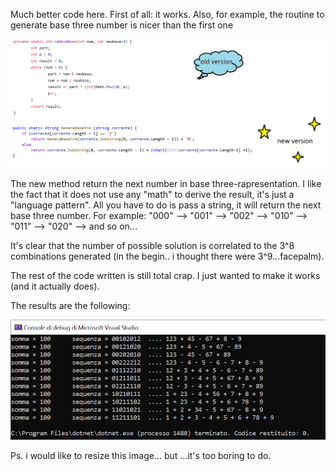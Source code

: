 Much better code here. 
First of all: it works.
Also, for example, the routine to generate base three number is nicer than the first one

![alt text](https://github.com/z374/100-sum/blob/master/7-July/numeribase.png)

The new method return the next number in base three-rapresentation. I like the fact that it does not use any "math" to derive the result, it's just a "language pattern". All you have to do is pass a string, it will return the next base three number. For example:
"000" --> "001" --> "002" --> "010" --> "011" --> "020" --> and so on...

It's clear that the number of possible solution is correlated to the 3^8 combinations generated (in the begin.. i thought there were 3^9...facepalm).


The rest of the code written is still total crap. I just wanted to make it works (and it actually does).


The results are the following:

![alt text](https://github.com/z374/100-sum/blob/master/7-July/somme.png)

Ps. i would like to resize this image... but ...it's too boring to do.
